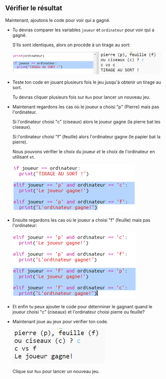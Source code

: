 ## Vérifier le résultat

Maintenant, ajoutons le code pour voir qui a gagné.

+ Tu devras comparer les variables `joueur` et `ordinateur` pour voir qui a gagné.
    
    S'ils sont identiques, alors on procède à un tirage au sort:
    
    ![capture d'écran](images/rps-draw.png)

+ Teste ton code en jouant plusieurs fois le jeu jusqu'à obtenir un tirage au sort.
    
    Tu devras cliquer plusieurs fois sur `Run` pour lancer un nouveau jeu.

+ Maintenant regardons les cas où le joueur a choisi "p" (Pierre) mais pas l'ordinateur.
    
    Si l'ordinateur choisi "c" (ciseaux) alors le joueur gagne (la pierre bat les ciseaux).
    
    Si l'ordinateur choisi "f" (feuille) alors l'ordinateur gagne (le papier bat la pierre).
    
    Nous pouvons vérifier le choix du joueur *et* le choix de l'ordinateur en utilisant `et`.
    
    ![capture d'écran](images/rps-player-rock.png)

+ Ensuite regardons les cas où le joueur a choisi "f" (feuille) mais pas l'ordinateur:
    
    ![capture d'écran](images/rps-player-paper.png)

+ Et enfin tu peux ajouter le code pour déterminer le gagnant quand le joueur choisi "c" (ciseaux) et l'ordinateur choisi pierre ou feuille?

+ Maintenant joue au jeux pour vérifier ton code.
    
    ![capture d'écran](images/rps-play.png)
    
    Clique sur `Run` pour lancer un nouveau jeu.
